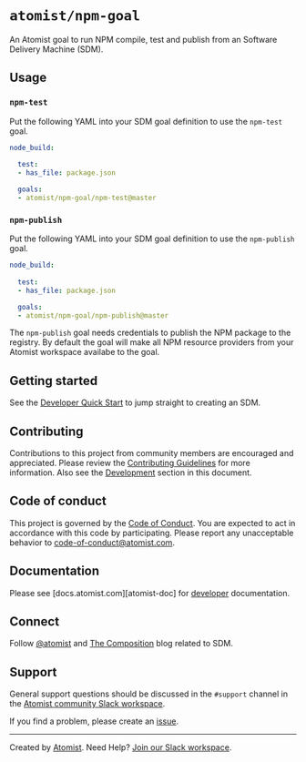 # `atomist/npm-goal`

An Atomist goal to run NPM compile, test and publish from an Software
Delivery Machine (SDM).

## Usage

### `npm-test`

Put the following YAML into your SDM goal definition to use the `npm-test`
goal.

```yaml
node_build:
  
  test:
  - has_file: package.json

  goals:
  - atomist/npm-goal/npm-test@master
```

### `npm-publish`

Put the following YAML into your SDM goal definition to use the `npm-publish`
goal.

```yaml
node_build:
  
  test:
  - has_file: package.json

  goals:
  - atomist/npm-goal/npm-publish@master
```

The `npm-publish` goal needs credentials to publish the NPM package to the 
registry. By default the goal will make all NPM resource providers from your
Atomist workspace availabe to the goal. 

## Getting started

See the [Developer Quick Start][atomist-quick] to jump straight to
creating an SDM.

[atomist-quick]: https://docs.atomist.com/quick-start/ (Atomist - Developer Quick Start)

## Contributing

Contributions to this project from community members are encouraged
and appreciated. Please review the [Contributing
Guidelines](CONTRIBUTING.md) for more information. Also see the
[Development](#development) section in this document.

## Code of conduct

This project is governed by the [Code of
Conduct](CODE_OF_CONDUCT.md). You are expected to act in accordance
with this code by participating. Please report any unacceptable
behavior to code-of-conduct@atomist.com.

## Documentation

Please see [docs.atomist.com][atomist-doc] for
[developer][atomist-doc-sdm] documentation.

[atomist-doc-sdm]: https://docs.atomist.com/developer/sdm/ (Atomist Documentation - SDM Developer)

## Connect

Follow [@atomist][atomist-twitter] and [The Composition][atomist-blog]
blog related to SDM.

[atomist-twitter]: https://twitter.com/atomist (Atomist on Twitter)
[atomist-blog]: https://the-composition.com/ (The Composition - The Official Atomist Blog)

## Support

General support questions should be discussed in the `#support`
channel in the [Atomist community Slack workspace][slack].

If you find a problem, please create an [issue][].

[issue]: https://github.com/atomist/npm-goal/issues

---

Created by [Atomist][atomist].
Need Help?  [Join our Slack workspace][slack].

[atomist]: https://atomist.com/ (Atomist - How Teams Deliver Software)
[slack]: https://join.atomist.com/ (Atomist Community Slack)
